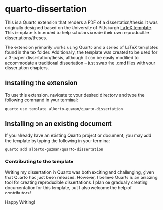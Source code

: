 # quarto-dissertation

This is a Quarto extension that renders a PDF of a dissertation/thesis. It was originally designed based on the University of Pittsburgh [LaTeX template](https://etd.pitt.edu/latex-template). This template is intended to help scholars create their own reproducible dissertations/theses.

The extension primarily works using Quarto and a series of LaTeX templates found in the tex folder. Additionally, the template was created to be used for a 3-paper dissertation/thesis, although it can be easily modified to accommodate a traditional dissertation – just swap the .qmd files with your dissertation chapters.

## Installing the extension

To use this extension, navigate to your desired directory and type the following command in your terminal:

```{bash}
quarto use template alberto-guzman/quarto-dissertation
```

## Installing on an existing document

If you already have an existing Quarto project or document, you may add the template by typing the following in your terminal:

```{bash}
quarto add alberto-guzman/quarto-dissertation
```

### Contributing to the template

Writing my dissertation in Quarto was both exciting and challenging, given that Quarto had just been released. However, I believe Quarto is an amazing tool for creating reproducible dissertations. I plan on gradually creating documentation for this template, but I also welcome the help of contributors!

Happy Writing!